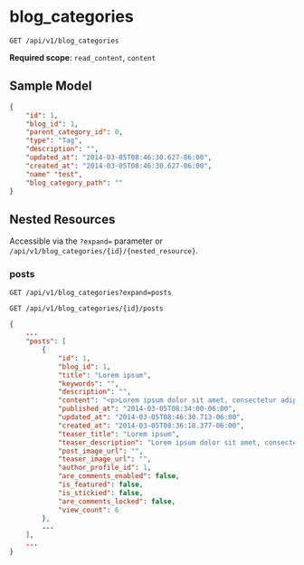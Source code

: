 blog_categories
===============

```shell
GET /api/v1/blog_categories
```

**Required scope**: `read_content`, `content`

Sample Model
------------

```json
{
	"id": 1,
	"blog_id": 1,
	"parent_category_id": 0,
	"type": "Tag",
	"description": "",
	"updated_at": "2014-03-05T08:46:30.627-06:00",
	"created_at": "2014-03-05T08:46:30.627-06:00",
	"name" "test",
	"blog_category_path": ""
}
```

Nested Resources
----------------

Accessible via the `?expand=` parameter or `/api/v1/blog_categories/{id}/{nested_resource}`.

### posts

```shell
GET /api/v1/blog_categories?expand=posts
```

```shell
GET /api/v1/blog_categories/{id}/posts
```

```json
{
	...
	"posts": [
		{
			"id": 1,
			"blog_id": 1,
			"title": "Lorem ipsum",
			"keywords": "",
			"description": "",
			"content": "<p>Lorem ipsum dolor sit amet, consectetur adipiscing elit.</p>",
			"published_at": "2014-03-05T08:34:00-06:00",
			"updated_at": "2014-03-05T08:46:30.713-06:00",
			"created_at": "2014-03-05T08:36:18.377-06:00",
			"teaser_title": "Lorem ipsum",
			"teaser_description": "Lorem ipsum dolor sit amet, consectetur adipiscing elit.",
			"post_image_url": "",
			"teaser_image_url": "",
			"author_profile_id": 1,
			"are_comments_enabled": false,
			"is_featured": false,
			"is_stickied": false,
			"are_comments_locked": false,
			"view_count": 6
		},
		...
	],
	...
}
```